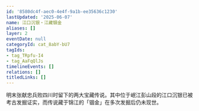 ```yaml
---
id: '8580dc4f-aec0-4e4f-9a1b-ee35636c1230'
lastUpdated: '2025-06-07'
name: 江口沉银・江藏锢金
aliases: []
layer: 2
eventDate: null
categoryId: cat_8abY-bU7
tagIds:
- tag_TRpfu-I4
- tag_AaFqQlJs
timelineEvents: []
relations: []
titledLinks: []
---
```

明末张献忠兵败四川时留下的两大宝藏传说。其中位于岷江彭山段的江口沉银已被考古发掘证实，而传说藏于锦江的「锢金」在多次发掘后仍未现世。
